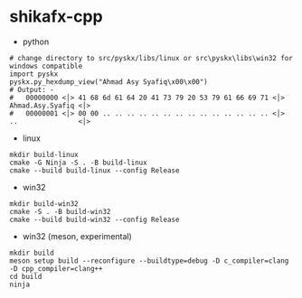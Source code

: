 # shikafx-cpp

- python
```python3
# change directory to src/pyskx/libs/linux or src\pyskx\libs\win32 for windows compatible
import pyskx
pyskx.py_hexdump_view("Ahmad Asy Syafiq\x00\x00")
# Output: -
#   00000000 <│> 41 68 6d 61 64 20 41 73 79 20 53 79 61 66 69 71 <│> Ahmad.Asy.Syafiq <│>
#   00000001 <│> 00 00 .. .. .. .. .. .. .. .. .. .. .. .. .. .. <│> ..               <│>
```

- linux
```shell
mkdir build-linux
cmake -G Ninja -S . -B build-linux
cmake --build build-linux --config Release
```

- win32
```shell
mkdir build-win32
cmake -S . -B build-win32
cmake --build build-win32 --config Release
```

- win32 (meson, experimental)

```
mkdir build
meson setup build --reconfigure --buildtype=debug -D c_compiler=clang -D cpp_compiler=clang++ 
cd build
ninja
```
